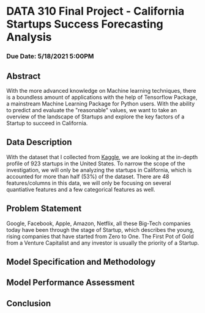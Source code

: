 # DATA 310 Final Project - California Startups Success Forecasting Analysis  
### Due Date: 5/18/2021 5:00PM

## Abstract 
With the more advanced knowledge on Machine learning techniques, there is a boundless amount of applications with the help of Tensorflow Package, a mainstream Machine Learning Package for Python users. With the ability to predict and evaluate the "reasonable" values, we want to take an overview of the landscape of Startups and explore the key factors of a Startup to succeed in California.    

## Data Description
With the dataset that I collected from [Kaggle](https://www.kaggle.com/manishkc06/startup-success-prediction), we are looking at the in-depth profile of 923 startups in the United States. To narrow the scope of the investigation, we will only be analyzing the startups in California, which is accounted for more than half (53%) of the dataset. There are 48 features/columns in this data, we will only be focusing on several quantiative features and a few categorical features as well. 

## Problem Statement 
Google, Facebook, Apple, Amazon, Netflix, all these Big-Tech companies today have been through the stage of Startup, which describes the young, rising companies that have started from Zero to One. The First Pot of Gold from a Venture Capitalist and any investor is usually the priority of a Startup.

## Model Specification and Methodology

## Model Performance Assessment 

## Conclusion

